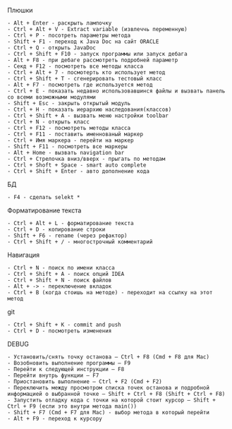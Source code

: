 Плюшки

	- Alt + Enter - раскрыть лампочку
	- Ctrl + Alt + V - Extract variable (извлеччь переменную)
	- Ctrl + P - посотреть параметры метода
	- Shift + F1 - переход к Java Doc на сайт ORACLE
	- Ctrl + Q - открыть JavaDoc
	- Ctrl + Shift + F10 - запуск программы или запуск дебага
	- Alt + F8 - при дебаге рассмотреть подробней параметр
	- Секд + F12 - посмотреть все методы класса
	- Ctrl + Alt + 7 - посмотерть кто использует метод
	- Ctrl + Shift + T - сгенерировать тестовый класс       
	- Alt + F7 - посмотреть где используется метод
	- Ctrl + E - показать недавно использовавшинся файлы и вызвать панель со всеми возможными модулями
	- Shift + Esc - закрыть открытый модуль
	- Ctrl + H - показать иерархию наследования(классов)
	- Ctrl + Shift + A - вызвать меню настройки toolbar
	- Ctrl + N - открыть класс
	- Ctrl + F12 - посмотреть методы класса
	- Ctrl + F11 - поставить именнованый маркер 
	- Ctrl + Имя маркера - перейти на маркер
    - Shift + F11 - посмотреть все маркеры
    - Alt + Home - вызвать navigation bar
    - Ctrl + Стрелочка вниз/вверх - прыгать по методам
    - Ctrl + Shoft + Space - smart auto complete
    - Ctrl + Shift + Enter - авто дополнение кода
БД

	- F4 - сделать selekt *


Форматирование текста

	- Ctrl + Alt + L - форматирование текста
	- Ctrl + D - копирование строки
	- Shift + F6 - rename (через рефактор)
	- Ctrl + Shift + / - многострочный комментарий

Навигация

	- Ctrl + N - поиск по имени класса
	- Ctrl + Shift + A - поиск опций IDEA
	- Ctrl + Shift + N - поиск файлов
	- Alt + -> - переключение вкладок
	- Ctrl + B (когда стоишь на методе) - переходит на ссылку на этот метод

git

	- Ctrl + Shift + K - commit and push
	- Ctrl + D - посмотреть изменения
	
DEBUG
    
    - Установить/снять точку останова — Ctrl + F8 (Cmd + F8 для Mac)
    - Возобновить выполнение программы — F9
    - Перейти к следующей инструкции — F8
    - Перейти внутрь функции — F7
    - Приостановить выполнение — Ctrl + F2 (Cmd + F2)
    - Переключить между просмотром списка точек останова и подробной информацией о выбранной точке — Shift + Ctrl + F8 (Shift + Ctrl + F8)
    - Запустить отладку кода с точки на которой стоит курсор — Shift + Ctrl + F9 (если это внутри метода main())
    - Shift + F7 (Cmd + F7 для Mac) - выбор метода в который перейти
    - Alt + F9 - переход к курсору
    

